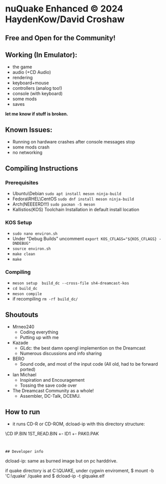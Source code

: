 # nuQuake Enhanced © 2024 HaydenKow/David Croshaw
## Free and Open for the Community!

## Working (In Emulator):
- the game
- audio (+CD Audio)
- rendering
- keyboard+mouse 
- controllers (analog too!)
- console (with keyboard)
- some mods
- saves

__let me know if stuff is broken.__

## Known Issues:
- Running on hardware crashes after console messages stop
- some mods crash
- no networking
## Compiling Instructions
### Prerequisites
- Ubuntu\Debian ```sudo apt install meson ninja-build```
- Fedora\RHEL\CentOS ```sudo dnf install meson ninja-build```
- Arch(NEEEERD!!!) ```sudo pacman -S meson```
- Kallistios(KOS) Toolchain Installation in default install location
### KOS Setup
- ```sudo nano environ.sh```
- Under "Debug Builds" uncomment ```export KOS_CFLAGS="${KOS_CFLAGS} -DNDEBUG"```
- ```source environ.sh```
- ```make clean```
- ```make```
### Compiling
- ```meson setup  build_dc --cross-file sh4-dreamcast-kos```
- ```cd build_dc```
- ```meson compile```
- if recompiling ```rm -rf build_dc/```


## Shoutouts
- Mrneo240
  - Coding everything
  - Putting up with me
- Kazade
  - GLdc: the best damn opengl implemention on the Dreamcast
  - Numerous discussions and info sharing
- BERO
  - Sound code, and most of the input code (All old, had to be forward ported)
- Ian Michael
  - Inspiration and Encouragement
  - Tossing the save code over
- The Dreamcast Community as a whole!
  - Assembler, DC-Talk, DCEMU. 



## How to run
- it runs CD-R or CD-ROM, dcload-ip with this directory structure:

\CD
  IP.BIN
  1ST_READ.BIN
  +- ID1
       +- PAK0.PAK
```


## Developer info
```
dcload-ip:
  same as burned image but on pc harddrive.

if quake directory is at C:\QUAKE, under cygwin enviroment, 
$ mount -b 'C:\quake' /quake
and
$ dcload-ip -t <dreamcast ip> glquake.elf
```
